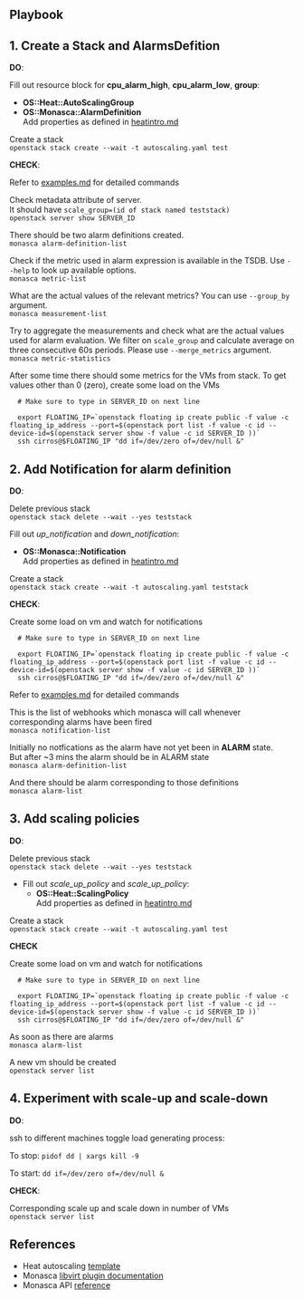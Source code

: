 Playbook
--------

## 1. Create a Stack and AlarmsDefition

**DO**:

Fill out resource block for **cpu_alarm_high**, **cpu_alarm_low**, **group**:
  - **OS::Heat::AutoScalingGroup**
  - **OS::Monasca::AlarmDefinition**  
  Add properties as defined in [heatintro.md](./heatintro.md)

Create a stack  
`openstack stack create --wait -t autoscaling.yaml test`

**CHECK**:

Refer to [examples.md](./examples.md) for detailed commands

Check metadata attribute of server.   
It should have `scale_group=(id of stack named teststack)`  
`openstack server show SERVER_ID`

There should be two alarm definitions created.  
`monasca alarm-definition-list`

Check if the metric used in alarm expression is available in the TSDB. Use
`--help` to look up available options.   
`monasca metric-list`

What are the actual values of the relevant metrics? You can use `--group_by`
argument.  
`monasca measurement-list`

Try to aggregate the measurements and check what are the actual values used for
alarm evaluation. We filter on `scale_group` and calculate average on three
consecutive 60s periods. Please use `--merge_metrics` argument.   
`monasca metric-statistics`

After some time there should some metrics for the VMs from stack.
To get values other than 0 (zero), create some load on the VMs

```
  # Make sure to type in SERVER_ID on next line

  export FLOATING_IP=`openstack floating ip create public -f value -c floating_ip_address --port=$(openstack port list -f value -c id --device-id=$(openstack server show -f value -c id SERVER_ID ))`
  ssh cirros@$FLOATING_IP "dd if=/dev/zero of=/dev/null &"
```

## 2. Add Notification for alarm definition

**DO**:

Delete previous stack  
`openstack stack delete --wait --yes teststack`

Fill out  *up_notification* and *down_notification*:
  - **OS::Monasca::Notification**  
   Add properties as defined in [heatintro.md](./heatintro.md)

Create a stack  
`openstack stack create --wait -t autoscaling.yaml teststack`


**CHECK**:

Create some load on vm and watch for notifications
```
  # Make sure to type in SERVER_ID on next line

  export FLOATING_IP=`openstack floating ip create public -f value -c floating_ip_address --port=$(openstack port list -f value -c id --device-id=$(openstack server show -f value -c id SERVER_ID ))`
  ssh cirros@$FLOATING_IP "dd if=/dev/zero of=/dev/null &"
```

Refer to [examples.md](./examples.md) for detailed commands


This is the list of webhooks which monasca will call whenever corresponding alarms have been fired  
`monasca notification-list`

Initially no notfications as the alarm have not yet been in **ALARM** state.  
But after ~3 mins the alarm should be in ALARM state  
`monasca alarm-definition-list`

And there should be alarm corresponding to those definitions  
`monasca alarm-list`

## 3. Add scaling policies

**DO**:

Delete previous stack  
`openstack stack delete --wait --yes teststack`

- Fill out  *scale_up_policy* and *scale_up_policy*:
  - **OS::Heat::ScalingPolicy**  
  Add properties as defined in [heatintro.md](./heatintro.md)

Create a stack  
`openstack stack create --wait -t autoscaling.yaml test`

**CHECK**

Create some load on vm and watch for notifications
```
  # Make sure to type in SERVER_ID on next line

  export FLOATING_IP=`openstack floating ip create public -f value -c floating_ip_address --port=$(openstack port list -f value -c id --device-id=$(openstack server show -f value -c id SERVER_ID ))`
  ssh cirros@$FLOATING_IP "dd if=/dev/zero of=/dev/null &"
```

As soon as there are alarms  
`monasca alarm-list`  

A new vm should be created  
`openstack server list`

## 4. Experiment with scale-up and scale-down

**DO**:

ssh to different machines toggle load generating process:  

To stop:   `pidof dd | xargs kill -9`

To start:  `dd if=/dev/zero of=/dev/null &`

**CHECK**:

Corresponding scale up and scale down in number of VMs  
`openstack server list`

References
----------
* Heat autoscaling [template](https://github.com/openstack/heat-templates/blob/master/hot/monasca/autoscaling.yaml)
* Monasca [libvirt plugin documentation](https://github.com/openstack/monasca-agent/blob/master/docs/Libvirt.md)
* Monasca API [reference](https://github.com/openstack/monasca-api/blob/master/docs/monasca-api-spec.md)
